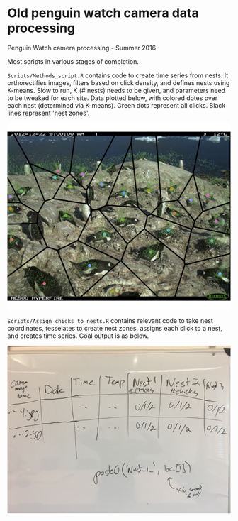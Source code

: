 # Old penguin watch camera data processing
Penguin Watch camera processing - Summer 2016

Most scripts in various stages of completion.

`Scripts/Methods_script.R` contains code to create time series from nests. It orthorectifies images, filters based on click density, and defines nests using K-means. Slow to run, K (# nests) needs to be given, and parameters need to be tweaked for each site. Data plotted below, with colored dotes over each nest (determined via K-means). Green dots represent all clicks. Black lines represent 'nest zones'.


![](Output/NEKOc_2013_tesselation.jpg)

`Scripts/Assign_chicks_to_nests.R` contains relevant code to take nest coordinates, tesselates to create nest zones, assigns each click to a nest, and creates time series. Goal output is as below.

![](Output/Process_output.JPG)

